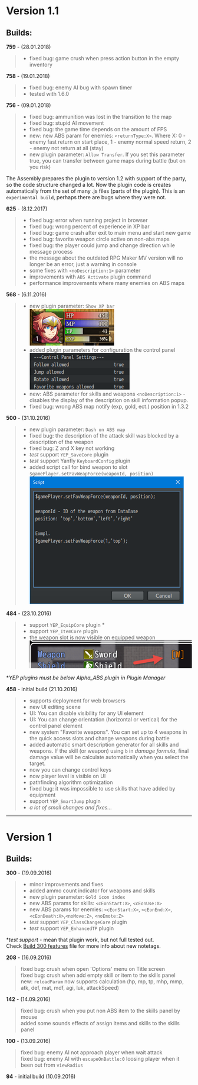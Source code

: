 # Version 1.1  
## Builds:  

**759** - (28.01.2018)
> - fixed bug: game crush when press action button in the empty inventory

**758** - (19.01.2018)
> - fixed bug: enemy AI bug with spawn timer
> - tested with 1.6.0

**756** - (09.01.2018)
> - fixed bug: ammunition was lost in the transition to the map
> - fixed bug: stupid AI movement
> - fixed bug: the game time depends on the amount of FPS
> - new: new ABS param for enemies: `<returnType:X>`. Where X: 0 - enemy fast return on start place, 1 - enemy normal speed return, 2 - enemy not return at all (stay)
> - new plugin parameter: `Allow Transfer`. If you set this parameter true, you can transfer between game maps during battle (but on you risk)

The Assembly prepares the plugin to version 1.2 with support of the party, so the code structure changed a lot. Now the plugin code is creates automatically from the set of many .js files (parts of the plugin). This is an `experimental build`, perhaps there are bugs where they were not.

**625** - (8.12.2017)
> - fixed bug: error when running project in browser
> - fixed bug: wrong percent of experience in XP bar
> - fixed bug: game crash after exit to main menu and start new game
> - fixed bug: favorite weapon circle active on non-abs maps
> - fixed bug: the player could jump and change direction while message process
> - the message about the outdated RPG Maker MV version will no longer be an error, just a warning in console
> - some fixes with `<noDescription:1>` parameter
> - improvements with `ABS Activate` plugin command
> - performance improvements where many enemies on ABS maps  

**568** - (6.11.2016)  
> - new plugin parameter: `Show XP bar`  
![image](https://github.com/KageDesu/TestRepo/blob/master/build568_xpbar.png)  
> - added plugin parameters for configuration the control panel  
![image](https://github.com/KageDesu/TestRepo/blob/master/build568_control_panel_params.png)  
> - new: ABS parameter for skills and weapons `<noDescription:1>` - disables the display of the description on skill information popup.
> - fixed bug: wrong ABS map notify (exp, gold, ect.) position in 1.3.2   


**500** - (31.10.2016)  
> - new plugin parameter: `Dash on ABS map`  
> - fixed bug: the description of the attack skill was blocked by a description of the weapon
> - fixed bug: Z and X key not working  
> - *test* support `YEP_SaveCore` plugin  
> - *test* support Yanfly `KeyboardConfig` plugin
> - added script call for bind weapon to slot `$gamePlayer.setFavWeapForce(weaponId, position)`  
![image](https://github.com/KageDesu/TestRepo/blob/master/build500_bind_weap_script.png)


**484** - (23.10.2016)
> - support `YEP_EquipCore` plugin *
> - support `YEP_ItemCore` plugin
> - the weapon slot is now visible on equipped weapon
![image](https://github.com/KageDesu/TestRepo/blob/master/build484_favWeapEquip.png)

**YEP plugins must be below Alpha_ABS plugin in Plugin Manager*

**458** - initial build (21.10.2016)  
> - supports deployment for web browsers  
> - new UI editing scene
> - UI: You can disable visibility for any UI element
> - UI: You can change orientation (horizontal or vertical) for the control panel element
> - new system "Favorite weapons". You can set up to 4 weapons in the quick access slots and change weapons during battle
> - added automatic smart description generator for all skills and weapons. If the skill (or weapon) using `b` in *damage formula*, final damage value will be calculate automatically when you select the target.
> - now you can change control keys
> - now player level is visible on UI
> - pathfinding algorithm optimization
> - fixed bug: it was impossible to use skills that have added by equipment
> - support `YEP_SmartJump` plugin
> - *a lot of small changes and fixes...*

 ***

# Version 1
## Builds:  
**300** - (19.09.2016)
> - minor improvements and fixes  
> - added ammo count indicator for weapons and skills    
> - new plugin parameter: `Gold icon index`  
> - new ABS params for skills: `<cEonStart:X>`, `<cEonUse:X>`  
> - new ABS params for enemies: `<cEonStart:X>`, `<cEonEnd:X>`, `<cEonDeath:X>`,`<noMove:Z>`, `<noEmote:Z>`  
> - *test* support `YEP_ClassChangeCore` plugin  
> - *test* support `YEP_EnhancedTP` plugin

**test support* - mean that plugin work, but not full tested out.  
Check [Build 300 features](https://github.com/KageDesu/Alpha-ABS/blob/master/Alpha%20ABS%20plugin/Build%20300%20features.md) file for more info about new notetags.  

**208** - (16.09.2016)  
> fixed bug: crush when open 'Options' menu on Title screen  
> fixed bug: crush when add empty skill or item to the skills panel  
> new: `reloadParam` now supports calculation (hp, mp, tp, mhp, mmp, atk, def, mat, mdf, agi, luk, attackSpeed)  

**142** - (14.09.2016)  
> fixed bug: crush when you put non ABS item to the skills panel by mouse  
> added some sounds effects of assign items and skills to the skills panel  

**100** - (13.09.2016)
> fixed bug: enemy AI not approach player when wait attack  
> fixed bug: enemy AI with `escapeOnBattle:0` loosing player when it been out from `viewRadius`

**94** - initial build (10.09.2016)  
